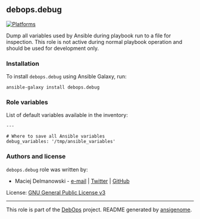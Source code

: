 ## debops.debug
[![Platforms](http://img.shields.io/badge/platforms-debian%20|%20ubuntu-lightgrey.svg)](#)


Dump all variables used by Ansible during playbook run to a file for
inspection. This role is not active during normal playbook operation and
should be used for development only.



### Installation

To install `debops.debug` using Ansible Galaxy, run:

    ansible-galaxy install debops.debug


### Role variables

List of default variables available in the inventory:

    ---
    
    # Where to save all Ansible variables
    debug_variables: '/tmp/ansible_variables'





### Authors and license

`debops.debug` role was written by:

- Maciej Delmanowski - [e-mail](mailto:drybjed@gmail.com) | [Twitter](https://twitter.com/drybjed) | [GitHub](https://github.com/drybjed)


License: [GNU General Public License v3](https://tldrlegal.com/license/gnu-general-public-license-v3-(gpl-3))


***

This role is part of the [DebOps](http://debops.org/) project. README generated by [ansigenome](https://github.com/nickjj/ansigenome/).

